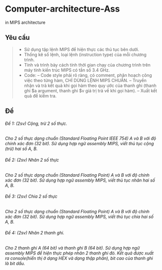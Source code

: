 # Computer-architecture-Ass
in MIPS architecture
## Yêu cầu
> * Sử dụng tập lệnh MIPS để hiện thực các thủ tục bên dưới.
> * Thống kê số lệnh, loại lệnh (instruction type) của mỗi chương trình.
> * Tính và trình bày cách tính thời gian chạy của chương trình trên máy tính kiến trúc MIPS có
tần số 3.4 GHz.
> * Code: 
  – Code style phải rõ ràng, có comment, phân hoạch công việc theo từng hàm, CHỈ DÙNG
  LỆNH MIPS CHUẨN.
  – Truyền nhận và trả kết quả khi gọi hàm theo quy ước của thanh ghi (thanh ghi $a argument, thanh ghi $v giá trị trả về khi gọi hàm).
  – Xuất kết quả để kiểm tra.
## Đề
###### Đề 1: (2sv) Cộng, trừ 2 số thực.
*Cho 2 số thực dạng chuẩn (Standard Floating Point IEEE 754) A và B với độ chính xác đơn (32
bit). Sử dụng hợp ngữ assembly MIPS, viết thủ tục cộng (trừ) hai số A, B.*
###### Đề 2: (2sv) Nhân 2 số thực
*Cho 2 số thực dạng chuẩn (Standard Floating Point) A và B với độ chính xác đơn (32 bit). Sử
dụng hợp ngữ assembly MIPS, viết thủ tục nhân hai số A, B.*
###### Đề 3: (2sv) Chia 2 số thực
*Cho 2 số thực dạng chuẩn (Standard Floating Point) A và B với độ chính xác đơn (32 bit). Sử
dụng hợp ngữ assembly MIPS, viết thủ tục chia hai số A, B.*
###### Đề 4: (2sv) Nhân 2 thanh ghi.
*Cho 2 thanh ghi A (64 bit) và thanh ghi B (64 bit). Sử dụng hợp ngữ assembly MIPS để hiện
thực phép nhân 2 thanh ghi đó. Kết quả được xuất ra console(hiển thị ở dạng HEX và dạng
thập phân), bit cao của thanh ghi là bit dấu.*
